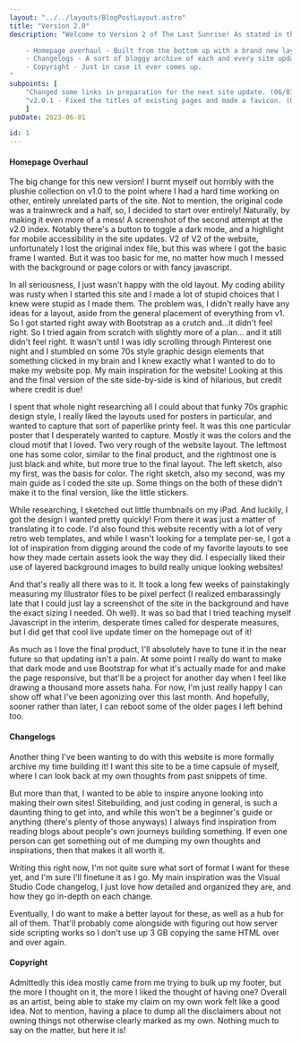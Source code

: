 ```yaml
---
layout: "../../layouts/BlogPostLayout.astro"
title: "Version 2.0"
description: "Welcome to Version 2 of The Last Sunrise! As stated in the index blurb, I'm rebuilding the site from the bottom up with Bootstrap. So far in this version, I've added:

    - Homepage overhaul - Built from the bottom up with a brand new layout.
    - Changelogs - A sort of bloggy archive of each and every site update, think a devlog!
    - Copyright - Just in case it ever comes up.
"
subpoints: [
    "Changed some links in preparation for the next site update. (06/07/23)",
    "v2.0.1 - Fixed the titles of existing pages and made a favicon. (06/05/23)"
    ]
pubDate: 2023-06-01

id: 1
---
```

#### Homepage Overhaul
The big change for this new version! I burnt myself out horribly with the plushie collection on v1.0 to the point where I had a hard time working on other, entirely unrelated parts of the site. Not to mention, the original code was a trainwreck and a half, so, I decided to start over entirely! Naturally, by making it even more of a mess!
A screenshot of the second attempt at the v2.0 index. Notably there's a button to toggle a dark mode, and a highlight for mobile accessibility in the site updates.
V2 of V2 of the website, unfortunately I lost the original index file, but this was where I got the basic frame I wanted. But it was too basic for me, no matter how much I messed with the background or page colors or with fancy javascript.

In all seriousness, I just wasn't happy with the old layout. My coding ability was rusty when I started this site and I made a lot of stupid choices that I knew were stupid as I made them. The problem was, I didn't really have any ideas for a layout, aside from the general placement of everything from v1. So I got started right away with Bootstrap as a crutch and...it didn't feel right. So I tried again from scratch with slightly more of a plan... and it still didn't feel right. It wasn't until I was idly scrolling through Pinterest one night and I stumbled on some 70s style graphic design elements that something clicked in my brain and I knew exactly what I wanted to do to make my website pop.
My main inspiration for the website! Looking at this and the final version of the site side-by-side is kind of hilarious, but credit where credit is due!

I spent that whole night researching all I could about that funky 70s graphic design style, I really liked the layouts used for posters in particular, and wanted to capture that sort of paperlike printy feel. It was this one particular poster that I desperately wanted to capture. Mostly it was the colors and the cloud motif that I loved.
Two very rough of the website layout. The leftmost one has some color, similar to the final product, and the rightmost one is just black and white, but more true to the final layout.
The left sketch, also my first, was the basis for color. The right sketch, also my second, was my main guide as I coded the site up. Some things on the both of these didn't make it to the final version, like the little stickers.

While researching, I sketched out little thumbnails on my iPad. And luckily, I got the design I wanted pretty quickly! From there it was just a matter of translating it to code. I'd also found this website recently with a lot of very retro web templates, and while I wasn't looking for a template per-se, I got a lot of inspiration from digging around the code of my favorite layouts to see how they made certain assets look the way they did. I especially liked their use of layered background images to build really unique looking websites!

And that's really all there was to it. It took a long few weeks of painstakingly measuring my Illustrator files to be pixel perfect (I realized embarassingly late that I could just lay a screenshot of the site in the background and have the exact sizing I needed. Oh well). It was so bad that I tried teaching myself Javascript in the interim, desperate times called for desperate measures, but I did get that cool live update timer on the homepage out of it!

As much as I love the final product, I'll absolutely have to tune it in the near future so that updating isn't a pain. At some point I really do want to make that dark mode and use Bootstrap for what it's actually made for and make the page responsive, but that'll be a project for another day when I feel like drawing a thousand more assets haha. For now, I'm just really happy I can show off what I've been agonizing over this last month. And hopefully, sooner rather than later, I can reboot some of the older pages I left behind too.

#### Changelogs

Another thing I've been wanting to do with this website is more formally archive my time building it! I want this site to be a time capsule of myself, where I can look back at my own thoughts from past snippets of time.

But more than that, I wanted to be able to inspire anyone looking into making their own sites! Sitebuilding, and just coding in general, is such a daunting thing to get into, and while this won't be a beginner's guide or anything (there's plenty of those anyways) I always find inspiration from reading blogs about people's own journeys building something. If even one person can get something out of me dumping my own thoughts and inspirations, then that makes it all worth it.

Writing this right now, I'm not quite sure what sort of format I want for these yet, and I'm sure I'll finetune it as I go. My main inspiration was the Visual Studio Code changelog, I just love how detailed and organized they are, and how they go in-depth on each change.

Eventually, I do want to make a better layout for these, as well as a hub for all of them. That'll probably come alongside with figuring out how server side scripting works so I don't use up 3 GB copying the same HTML over and over again.

#### Copyright

Admittedly this idea mostly came from me trying to bulk up my footer, but the more I thought on it, the more I liked the thought of having one? Overall as an artist, being able to stake my claim on my own work felt like a good idea. Not to mention, having a place to dump all the disclaimers about not owning things not otherwise clearly marked as my own. Nothing much to say on the matter, but here it is!